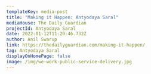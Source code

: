 ```yaml
---
templateKey: media-post
title: "Making it Happen: Antyodaya Saral"
mediaHouse: The Daily Guardian
projectId: Antyodaya Saral
date: 2022-01-12T11:20:46.732Z
author: Anil Swarup
link: https://thedailyguardian.com/making-it-happen/
tag: Antyodaya Saral
displayOnHomePage: false
image: /img/we-work-public-service-delivery.jpg
---
```

